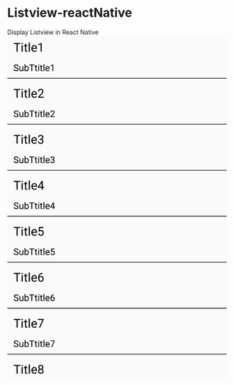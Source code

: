 # Listview-reactNative
Display Listview in React Native
![You can find source code from src folder](https://github.com/H008Shah/Listview-reactNative/blob/master/Screenshot_20180123-235733.gif)
